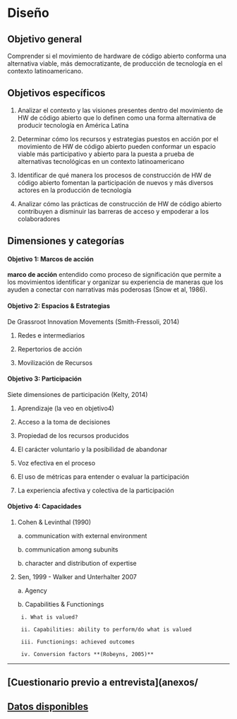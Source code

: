 # Diseño

## Objetivo general

Comprender si el movimiento de hardware de código abierto conforma una alternativa viable, más democratizante, de producción de tecnología en el contexto latinoamericano.

## Objetivos específicos

1. Analizar el contexto y las visiones presentes dentro del movimiento de HW de código abierto que lo definen como una forma alternativa de producir tecnología en América Latina

2. Determinar cómo los recursos y estrategias puestos en acción por el movimiento de HW de código abierto pueden conformar un espacio viable más participativo y abierto para la puesta a prueba de alternativas tecnológicas en un contexto latinoamericano

3. Identificar de qué manera los procesos de construcción de HW de código abierto fomentan la participación de nuevos y más diversos actores en la producción de tecnología

4. Analizar cómo las prácticas de construcción de HW de código abierto contribuyen a disminuir las barreras de acceso y empoderar a los colaboradores


## Dimensiones y categorías

#### Objetivo 1: Marcos de acción 

**marco de acción** entendido como proceso de significación que permite a los movimientos identificar y organizar su experiencia de maneras que los ayuden a conectar con narrativas más poderosas (Snow et al, 1986).

#### Objetivo 2: Espacios & Estrategias

De Grassroot Innovation Movements (Smith-Fressoli, 2014)

1. Redes e intermediarios

2. Repertorios de acción

3. Movilización de Recursos 

#### Objetivo 3: Participación

Siete dimensiones de participación (Kelty, 2014)

1. Aprendizaje (la veo en objetivo4)

2. Acceso a la toma de decisiones

3. Propiedad de los recursos producidos 

4. El carácter voluntario y la posibilidad de abandonar 

5. Voz efectiva en el proceso 

6. El uso de métricas para entender o evaluar la participación 

7. La experiencia afectiva y colectiva de la participación 

#### Objetivo 4: Capacidades

1. Cohen & Levinthal (1990)

    a. communication with external environment

    b. communication among subunits

    b. character and distribution of expertise

2. Sen, 1999 - Walker and Unterhalter 2007

    a. Agency 

    b. Capabilities & Functionings

        i. What is valued?

        ii. Capabilities: ability to perform/do what is valued

        iii. Functionings: achieved outcomes

        iv. Conversion factors **(Robeyns, 2005)**

***
## [Cuestionario previo a entrevista](anexos/
## [Datos disponibles](anexos/fuentes.md)
